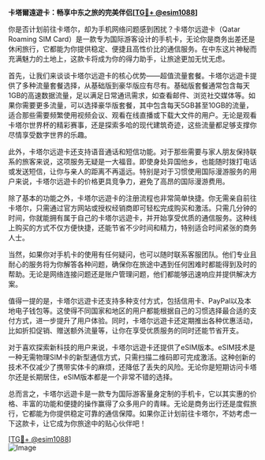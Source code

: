 **卡塔爾遠遊卡：畅享中东之旅的完美伴侣[[TG💪+ @esim1088](https://t.me/s/esim1088)]**

你是否计划前往卡塔尔，却为手机网络问题感到困扰？卡塔尔远遊卡（Qatar Roaming SIM Card）是一款专为国际游客设计的手机卡，无论你是商务出差还是休闲旅行，它都能为你提供稳定、便捷且高性价比的通信服务。在中东这片神秘而充满魅力的土地上，这款卡将成为你的得力助手，让旅途更加无忧无虑。

首先，让我们来谈谈卡塔尔远遊卡的核心优势——超值流量套餐。卡塔尔远遊卡提供了多种流量套餐选择，从基础版到豪华版应有尽有。基础版套餐通常包含每天1GB的高速数据流量，足以满足日常通讯需求，如查看邮件、浏览社交媒体等。如果你需要更多流量，可以选择豪华版套餐，其中包含每天5GB甚至10GB的流量，适合那些需要频繁使用视频会议、观看在线直播或下载大文件的用户。无论是观看卡塔尔世界杯的精彩赛事，还是探索多哈的现代建筑奇迹，这些流量都足够支撑你尽情享受数字世界的乐趣。

此外，卡塔尔远遊卡还支持语音通话和短信功能。对于那些需要与家人朋友保持联系的旅客来说，这项服务无疑是一大福音。即使身处异国他乡，也能随时拨打电话或发送短信，让你与亲人的距离不再遥远。特别是对于习惯使用国际漫游服务的用户来说，卡塔尔远遊卡的价格更具竞争力，避免了高昂的国际漫游费用。

除了基本的功能之外，卡塔尔远遊卡的注册流程也非常简单快捷。你无需亲自前往卡塔尔，只需通过官方网站或授权经销商即可轻松完成购买和激活。只需几分钟的时间，你就能拥有属于自己的卡塔尔远遊卡，并开始享受优质的通信服务。这种线上购买的方式不仅方便快捷，还能节省不少时间和精力，特别适合时间紧张的商务人士。

当然，如果你对手机卡的使用有任何疑问，也可以随时联系客服团队。他们专业且耐心的服务将为你解答各种问题，确保你在旅途中遇到任何困难时都能得到及时的帮助。无论是网络连接问题还是账户管理问题，他们都能够迅速响应并提供解决方案。

值得一提的是，卡塔尔远遊卡还支持多种支付方式，包括信用卡、PayPal以及本地电子钱包等。这使得不同国家和地区的用户都能根据自己的习惯选择最合适的支付方式，进一步提升了用户体验。同时，卡塔尔远遊卡还定期推出各种优惠活动，比如折扣促销、赠送额外流量等，让你在享受优质服务的同时还能节省开支。

对于喜欢探索新科技的用户来说，卡塔尔远遊卡还提供了eSIM版本。eSIM技术是一种无需物理SIM卡的新型通信方式，只需扫描二维码即可完成激活。这种创新的技术不仅减少了携带实体卡的麻烦，还降低了丢失的风险。无论你是短期访问卡塔尔还是长期居住，eSIM版本都是一个非常不错的选择。

总而言之，卡塔尔远遊卡是一款专为国际游客量身定制的手机卡，它以其实惠的价格、丰富的功能和便捷的操作赢得了众多用户的青睐。无论是商务出行还是度假旅行，它都能为你提供稳定可靠的通信保障。如果你正计划前往卡塔尔，不妨考虑一下这款卡，让它成为你旅途中的贴心伙伴吧！

[[TG💪+ @esim1088](https://t.me/s/esim1088)]  
![Image](https://i.postimg.cc/4NQfJmqS/Snipaste-2025-05-13-00-14-12.png)